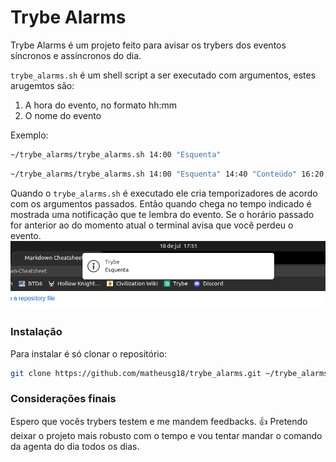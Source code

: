 # Trybe Alarms

Trybe Alarms é um projeto feito para avisar os trybers dos eventos síncronos e assíncronos do dia.

`trybe_alarms.sh` é um shell script a ser executado com argumentos, estes arugemtos são:
1. A hora do evento, no formato hh:mm
2. O nome do evento

Exemplo:
```bash
~/trybe_alarms/trybe_alarms.sh 14:00 "Esquenta" 
```
```bash
~/trybe_alarms/trybe_alarms.sh 14:00 "Esquenta" 14:40 "Conteúdo" 16:20 "Aula ao vivo"
```

Quando o `trybe_alarms.sh` é executado ele cria temporizadores de acordo com os argumentos passados. Então quando chega no tempo indicado é mostrada uma notificação que te lembra do evento. Se o horário passado for anterior ao do momento atual o terminal avisa que você perdeu o evento.
![Notification](https://raw.githubusercontent.com/matheusg18/trybe_alarms/main/resources/trybe_alarm_notification.png)

### Instalação

Para instalar é só clonar o repositório:
```bash
git clone https://github.com/matheusg18/trybe_alarms.git ~/trybe_alarms
```

### Considerações finais

Espero que vocês trybers testem e me mandem feedbacks. :thumbsup:
Pretendo deixar o projeto mais robusto com o tempo e vou tentar mandar o comando da agenta do dia todos os dias.